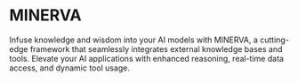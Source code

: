 # MINERVA

Infuse knowledge and wisdom into your AI models with MINERVA, a cutting-edge framework that seamlessly integrates external knowledge bases and tools. Elevate your AI applications with enhanced reasoning, real-time data access, and dynamic tool usage.
